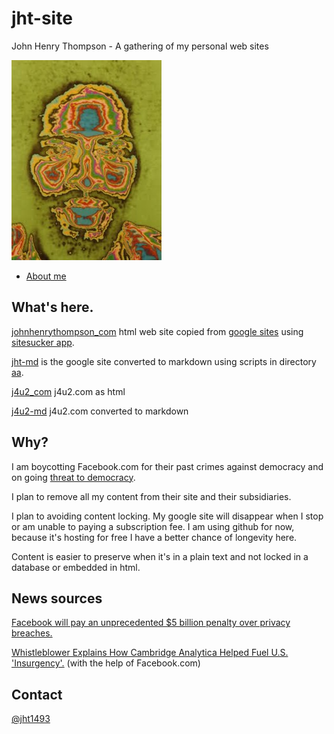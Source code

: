 # jht-site

John Henry Thompson - A gathering of my personal web sites

[![](jht-md/_/rsrc/1295207567308/the-art-of-learning/reflections/colorized-jht-height=320&width=240.jpg)](http://www.johnhenrythompson.com/the-art-of-learning/reflections/colorized-jht.jpg?attredirects=0)

- [About me](jht-md/README.md)

## What's here.

[johnhenrythompson_com](johnhenrythompson_com) html web site copied from [google sites](http://www.johnhenrythompson.com) using [sitesucker app](https://ricks-apps.com/osx/sitesucker/).

[jht-md](jht-md/README.md) is the google site converted to markdown using scripts in directory [aa](aa).

[j4u2_com](j4u2_com) j4u2.com as html

[j4u2-md](j4u2-md) j4u2.com converted to markdown

## Why?

I am boycotting Facebook.com for their past crimes against democracy and on going [threat to democracy](https://www.npr.org/2019/10/23/772075523/mark-zuckerberg-offers-a-choice-the-facebook-way-or-the-china-way).

I plan to remove all my content from their site and their subsidiaries.

I plan to avoiding content locking. My google site will disappear when I stop or am unable to paying a subscription fee. I am using github for now, because it's hosting for free I have a better chance of longevity here.

Content is easier to preserve when it's in a plain text and not locked in a database or embedded in html.

## News sources

[Facebook will pay an unprecedented \$5 billion penalty over privacy breaches.](https://www.cnn.com/2019/07/24/tech/facebook-ftc-settlement/index.html)

[Whistleblower Explains How Cambridge Analytica Helped Fuel U.S. 'Insurgency'.](https://www.npr.org/2019/10/08/768216311/whistleblower-explains-how-cambridge-analytica-helped-fuel-u-s-insurgency) (with the help of Facebook.com)

## Contact

[@jht1493](https://twitter.com/jht1493)
